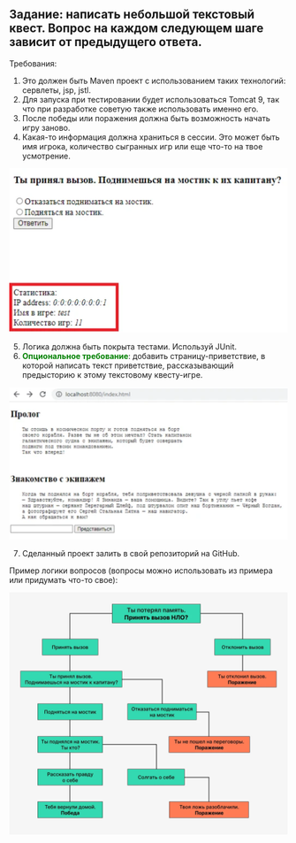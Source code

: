 ## Задание: написать небольшой текстовый квест. Вопрос на каждом следующем шаге зависит от предыдущего ответа.

Требования:

1. Это должен быть Maven проект с использованием таких технологий: сервлеты, jsp, jstl.
2. Для запуска при тестировании будет использоваться Tomcat 9, так что при разработке советую также использовать именно его.
3. После победы или поражения должна быть возможность начать игру заново.
4. Какая-то информация должна храниться в сессии. Это может быть имя игрока, количество сыгранных игр или еще что-то на твое усмотрение.

![img.png](img.png)

5. Логика должна быть покрыта тестами. Используй JUnit.
6. <span style="color:green;font-weight:bold">Опциональное требование</span>: добавить страницу-приветствие, в которой написать текст приветствие, рассказывающий предысторию к этому текстовому квесту-игре.

![img_1.png](img_1.png)

7. Сделанный проект залить в свой репозиторий на GitHub.

Пример логики вопросов (вопросы можно использовать из примера или придумать что-то свое):

![img_2.png](img_2.png)